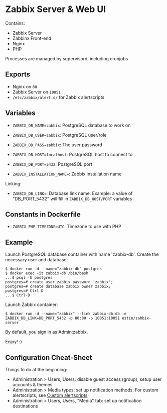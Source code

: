 Zabbix Server & Web UI
======================

Contains:

* Zabbix Server
* Zabbinx Front-end
* Nginx
* PHP

Processes are managed by supervisord, including cronjobs


Exports
-------

* Nginx on `80`
* Zabbix Server on `10051`
* `/etc/zabbix/alert.d/` for Zabbix alertscripts

Variables
---------

* `ZABBIX_DB_NAME=zabbix`: PostgreSQL database to work on
* `ZABBIX_DB_USER=zabbix`: PostgreSQL user/role
* `ZABBIX_DB_PASS=zabbix`: The user password
* `ZABBIX_DB_HOST=localhost`: PostgreSQL host to connect to
* `ZABBIX_DB_PORT=5432`: PostgreSQL port

* `ZABBIX_INSTALLATION_NAME=`: Zabbix installation name

Linking:

* `ZABBIX_DB_LINK=`: Database link name. Example: a value of "DB_PORT_5432" will fill in `ZABBIX_DB_HOST/PORT` variables

Constants in Dockerfile
-----------------------

* `ZABBIX_PHP_TIMEZONE=UTC`: Timezone to use with PHP

Example
-------

Launch PostgreSQL database container with name 'zabbix-db'. Create the necessary user and database:

    $ docker run -d --name="zabbix-db" postgres
    $ docker exec -it zabbix-db /bin/bash
    ...$ psql -U postgres
    postgres=# create user zabbix password 'zabbix';
    postgres=# create database zabbix owner zabbix;
    postgres=# Ctrl-D
    ...$ Ctrl-D

Launch Zabbix container:

    $ docker run -d --name="zabbix" --link zabbix-db:db -e ZABBIX_DB_LINK=DB_PORT_5432 -p 80:80 -p 10051:10051 estin/zabbix-server

By default, you sign in as Admin:zabbix.

Enjoy! :)

Configuration Cheat-Sheet
-------------------------

Things to do at the beginning:

* Administration > Users, Users: disable guest access (group), setup user accounts & themes
* Administration > Media types: set up notification methods. For custom alertscripts, see [Custom alertscripts](https://www.zabbix.com/documentation/2.4/manual/config/notifications/media/script)
* Administration > Users, Users, "Media" tab: set up notification destinations
